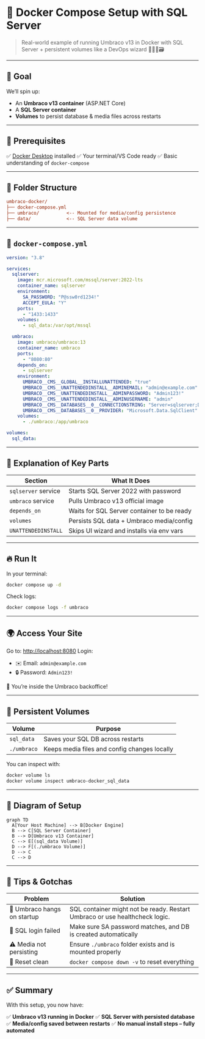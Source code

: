 # 🐳 Docker Compose Setup with SQL Server

> Real-world example of running Umbraco v13 in Docker with SQL Server + persistent volumes like a DevOps wizard 🧙‍♂️🐳🗃️

---

## 🎯 Goal

We’ll spin up:

- An **Umbraco v13 container** (ASP.NET Core)
- A **SQL Server container**
- **Volumes** to persist database & media files across restarts

---

## 🧾 Prerequisites

✅ [Docker Desktop](https://www.docker.com/products/docker-desktop/) installed
✅ Your terminal/VS Code ready
✅ Basic understanding of `docker-compose`

---

## 📁 Folder Structure

```ini
umbraco-docker/
├── docker-compose.yml
├── umbraco/          <-- Mounted for media/config persistence
├── data/             <-- SQL Server data volume
```

---

## 🐳 `docker-compose.yml`

```yaml
version: "3.8"

services:
  sqlserver:
    image: mcr.microsoft.com/mssql/server:2022-lts
    container_name: sqlserver
    environment:
      SA_PASSWORD: "P@ssw0rd1234!"
      ACCEPT_EULA: "Y"
    ports:
      - "1433:1433"
    volumes:
      - sql_data:/var/opt/mssql

  umbraco:
    image: umbraco/umbraco:13
    container_name: umbraco
    ports:
      - "8080:80"
    depends_on:
      - sqlserver
    environment:
      UMBRACO__CMS__GLOBAL__INSTALLUNATTENDED: "true"
      UMBRACO__CMS__UNATTENDEDINSTALL__ADMINEMAIL: "admin@example.com"
      UMBRACO__CMS__UNATTENDEDINSTALL__ADMINPASSWORD: "Admin123!"
      UMBRACO__CMS__UNATTENDEDINSTALL__ADMINUSERNAME: "admin"
      UMBRACO__CMS__DATABASES__0__CONNECTIONSTRING: "Server=sqlserver;Database=UmbracoDb;User Id=sa;Password=P@ssw0rd1234!"
      UMBRACO__CMS__DATABASES__0__PROVIDER: "Microsoft.Data.SqlClient"
    volumes:
      - ./umbraco:/app/umbraco

volumes:
  sql_data:
```

---

## 🧠 Explanation of Key Parts

| Section             | What It Does                               |
| ------------------- | ------------------------------------------ |
| `sqlserver` service | Starts SQL Server 2022 with password       |
| `umbraco` service   | Pulls Umbraco v13 official image           |
| `depends_on`        | Waits for SQL Server container to be ready |
| `volumes`           | Persists SQL data + Umbraco media/config   |
| `UNATTENDEDINSTALL` | Skips UI wizard and installs via env vars  |

---

## 🔥 Run It

In your terminal:

```bash
docker compose up -d
```

Check logs:

```bash
docker compose logs -f umbraco
```

---

## 🌍 Access Your Site

Go to: [http://localhost:8080](http://localhost:8080)
Login:

- ✉️ Email: `admin@example.com`
- 🔒 Password: `Admin123!`

🎉 You’re inside the Umbraco backoffice!

---

## 📂 Persistent Volumes

| Volume      | Purpose                                      |
| ----------- | -------------------------------------------- |
| `sql_data`  | Saves your SQL DB across restarts            |
| `./umbraco` | Keeps media files and config changes locally |

You can inspect with:

```bash
docker volume ls
docker volume inspect umbraco-docker_sql_data
```

---

## 🧠 Diagram of Setup

```mermaid
graph TD
  A[Your Host Machine] --> B[Docker Engine]
  B --> C[SQL Server Container]
  B --> D[Umbraco v13 Container]
  C --> E[(sql_data Volume)]
  D --> F[(./umbraco Volume)]
  D --> C
  C --> D
```

---

## 🧪 Tips & Gotchas

| Problem                     | Solution                                                                    |
| --------------------------- | --------------------------------------------------------------------------- |
| 🐌 Umbraco hangs on startup | SQL container might not be ready. Restart Umbraco or use healthcheck logic. |
| 🧯 SQL login failed         | Make sure SA password matches, and DB is created automatically              |
| ⚠️ Media not persisting     | Ensure `./umbraco` folder exists and is mounted properly                    |
| 🔄 Reset clean              | `docker compose down -v` to reset everything                                |

---

## ✅ Summary

With this setup, you now have:

✅ **Umbraco v13 running in Docker**
✅ **SQL Server with persisted database**
✅ **Media/config saved between restarts**
✅ **No manual install steps – fully automated**
